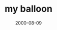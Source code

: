 ---
layout: base.njk
title : 'my balloon' 
view_title : 'my balloon' 
year : '2000' 
date : '2000-08-09' 
img_file : '/drawing/balloon.png' 
html_file : 'balloon' 
next_html : 'excited.html' 
year_order : '509' 
permalink : "title/{{html_file}}.html"
---